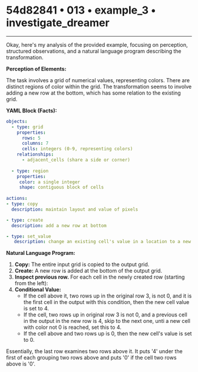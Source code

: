 # 54d82841 • 013 • example_3 • investigate_dreamer

---
Okay, here's my analysis of the provided example, focusing on perception, structured observations, and a natural language program describing the transformation.

**Perception of Elements:**

The task involves a grid of numerical values, representing colors. There are distinct regions of color within the grid. The transformation seems to involve adding a new row at the bottom, which has some relation to the existing grid.

**YAML Block (Facts):**



```yaml
objects:
  - type: grid
    properties:
      rows: 5
      columns: 7
      cells: integers (0-9, representing colors)
    relationships:
      - adjacent_cells (share a side or corner)
      
  - type: region
    properties:
     color: a single integer
     shape: contiguous block of cells
     
actions:
- type: copy
  description: maintain layout and value of pixels

- type: create
  description: add a new row at bottom

- type: set_value
   description: change an existing cell's value in a location to a new value

```



**Natural Language Program:**

1.  **Copy:** The entire input grid is copied to the output grid.
2.  **Create:** A new row is added at the bottom of the output grid.
3. **Inspect previous row.** For each cell in the newly created row (starting from the left):
4.  **Conditional Value:**
    *   If the cell above it, two rows up in the original row 3, is not 0, and it is the first cell in the output with this condition, then the new cell value is set to 4.
    *   If the cell, two rows up in original row 3 is not 0, and a previous cell in the output in the new row is 4, skip to the next one, unti a new cell with color not 0 is reached, set this to 4.
    *  If the cell above and two rows up is 0, then the new cell's value is set to 0.

Essentially, the last row examines two rows above it. It puts '4' under the first of each grouping two rows above and puts '0' if the cell two rows above is '0'.

